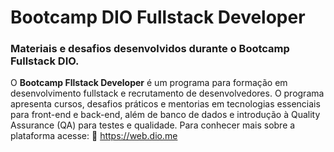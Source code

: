 # Bootcamp DIO Fullstack Developer

### Materiais e desafios desenvolvidos durante o Bootcamp Fullstack DIO.
O **Bootcamp Fllstack Developer** é um programa para formação em desenvolvimento fullstack e recrutamento de desenvolvedores.
O programa apresenta cursos, desafios práticos e mentorias em tecnologias essenciais para front-end e back-end, além de banco de 
dados e introdução à Quality Assurance (QA) para testes e qualidade. Para conhecer mais sobre a plataforma acesse:
:page_with_curl: https://web.dio.me

